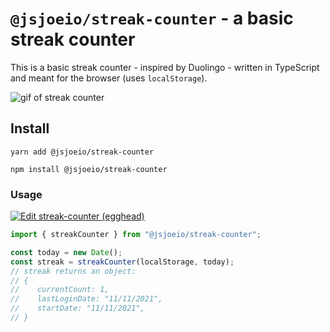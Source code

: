 # `@jsjoeio/streak-counter` - a basic streak counter

This is a basic streak counter - inspired by Duolingo - written in TypeScript and meant for the browser (uses `localStorage`).

![gif of streak counter](https://media.giphy.com/media/4yBvKF2QhyXUUkOMqx/giphy.gif)

## Install

```shell
yarn add @jsjoeio/streak-counter
```

```shell
npm install @jsjoeio/streak-counter
```

### Usage

[![Edit streak-counter (egghead)](https://codesandbox.io/static/img/play-codesandbox.svg)](https://codesandbox.io/s/streak-counter-egghead-twsw1?fontsize=14&hidenavigation=1&theme=dark)

```typescript
import { streakCounter } from "@jsjoeio/streak-counter";

const today = new Date();
const streak = streakCounter(localStorage, today);
// streak returns an object:
// {
//    currentCount: 1,
//    lastLoginDate: "11/11/2021",
//    startDate: "11/11/2021",
// }
```
